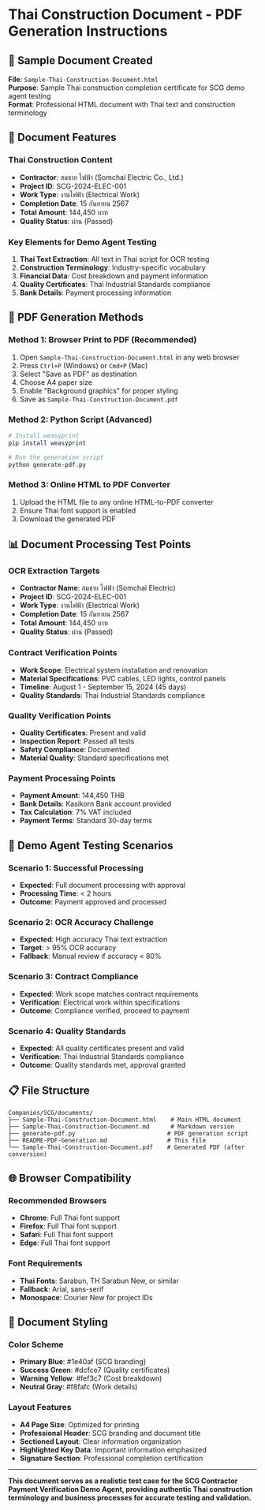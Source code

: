 # Thai Construction Document - PDF Generation Instructions

## 📄 Sample Document Created

**File**: `Sample-Thai-Construction-Document.html`  
**Purpose**: Sample Thai construction completion certificate for SCG demo agent testing  
**Format**: Professional HTML document with Thai text and construction terminology  

## 🎯 Document Features

### Thai Construction Content
- **Contractor**: สมชาย ไฟฟ้า (Somchai Electric Co., Ltd.)
- **Project ID**: SCG-2024-ELEC-001
- **Work Type**: งานไฟฟ้า (Electrical Work)
- **Completion Date**: 15 กันยายน 2567
- **Total Amount**: 144,450 บาท
- **Quality Status**: ผ่าน (Passed)

### Key Elements for Demo Agent Testing
1. **Thai Text Extraction**: All text in Thai script for OCR testing
2. **Construction Terminology**: Industry-specific vocabulary
3. **Financial Data**: Cost breakdown and payment information
4. **Quality Certificates**: Thai Industrial Standards compliance
5. **Bank Details**: Payment processing information

## 🔧 PDF Generation Methods

### Method 1: Browser Print to PDF (Recommended)
1. Open `Sample-Thai-Construction-Document.html` in any web browser
2. Press `Ctrl+P` (Windows) or `Cmd+P` (Mac)
3. Select "Save as PDF" as destination
4. Choose A4 paper size
5. Enable "Background graphics" for proper styling
6. Save as `Sample-Thai-Construction-Document.pdf`

### Method 2: Python Script (Advanced)
```bash
# Install weasyprint
pip install weasyprint

# Run the generation script
python generate-pdf.py
```

### Method 3: Online HTML to PDF Converter
1. Upload the HTML file to any online HTML-to-PDF converter
2. Ensure Thai font support is enabled
3. Download the generated PDF

## 📊 Document Processing Test Points

### OCR Extraction Targets
- **Contractor Name**: สมชาย ไฟฟ้า (Somchai Electric)
- **Project ID**: SCG-2024-ELEC-001
- **Work Type**: งานไฟฟ้า (Electrical Work)
- **Completion Date**: 15 กันยายน 2567
- **Total Amount**: 144,450 บาท
- **Quality Status**: ผ่าน (Passed)

### Contract Verification Points
- **Work Scope**: Electrical system installation and renovation
- **Material Specifications**: PVC cables, LED lights, control panels
- **Timeline**: August 1 - September 15, 2024 (45 days)
- **Quality Standards**: Thai Industrial Standards compliance

### Quality Verification Points
- **Quality Certificates**: Present and valid
- **Inspection Report**: Passed all tests
- **Safety Compliance**: Documented
- **Material Quality**: Standard specifications met

### Payment Processing Points
- **Payment Amount**: 144,450 THB
- **Bank Details**: Kasikorn Bank account provided
- **Tax Calculation**: 7% VAT included
- **Payment Terms**: Standard 30-day terms

## 🎯 Demo Agent Testing Scenarios

### Scenario 1: Successful Processing
- **Expected**: Full document processing with approval
- **Processing Time**: < 2 hours
- **Outcome**: Payment approved and processed

### Scenario 2: OCR Accuracy Challenge
- **Expected**: High accuracy Thai text extraction
- **Target**: > 95% OCR accuracy
- **Fallback**: Manual review if accuracy < 80%

### Scenario 3: Contract Compliance
- **Expected**: Work scope matches contract requirements
- **Verification**: Electrical work within specifications
- **Outcome**: Compliance verified, proceed to payment

### Scenario 4: Quality Standards
- **Expected**: All quality certificates present and valid
- **Verification**: Thai Industrial Standards compliance
- **Outcome**: Quality standards met, approval granted

## 📋 File Structure

```
Companies/SCG/documents/
├── Sample-Thai-Construction-Document.html    # Main HTML document
├── Sample-Thai-Construction-Document.md      # Markdown version
├── generate-pdf.py                          # PDF generation script
├── README-PDF-Generation.md                 # This file
└── Sample-Thai-Construction-Document.pdf    # Generated PDF (after conversion)
```

## 🌐 Browser Compatibility

### Recommended Browsers
- **Chrome**: Full Thai font support
- **Firefox**: Full Thai font support
- **Safari**: Full Thai font support
- **Edge**: Full Thai font support

### Font Requirements
- **Thai Fonts**: Sarabun, TH Sarabun New, or similar
- **Fallback**: Arial, sans-serif
- **Monospace**: Courier New for project IDs

## 🎨 Document Styling

### Color Scheme
- **Primary Blue**: #1e40af (SCG branding)
- **Success Green**: #dcfce7 (Quality certificates)
- **Warning Yellow**: #fef3c7 (Cost breakdown)
- **Neutral Gray**: #f8fafc (Work details)

### Layout Features
- **A4 Page Size**: Optimized for printing
- **Professional Header**: SCG branding and document title
- **Sectioned Layout**: Clear information organization
- **Highlighted Key Data**: Important information emphasized
- **Signature Section**: Professional completion certification

---

**This document serves as a realistic test case for the SCG Contractor Payment Verification Demo Agent, providing authentic Thai construction terminology and business processes for accurate testing and validation.**
